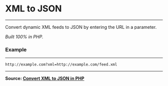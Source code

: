 # XML to JSON
---

Convert dynamic XML feeds to JSON by entering the URL in a parameter.

*Built 100% in PHP.*

### Example
---

```
http://example.com?xml=http://example.com/feed.xml
```

---
**Source: [Convert XML to JSON in PHP](https://www.outlandish.com/blog/xml-to-json/)**